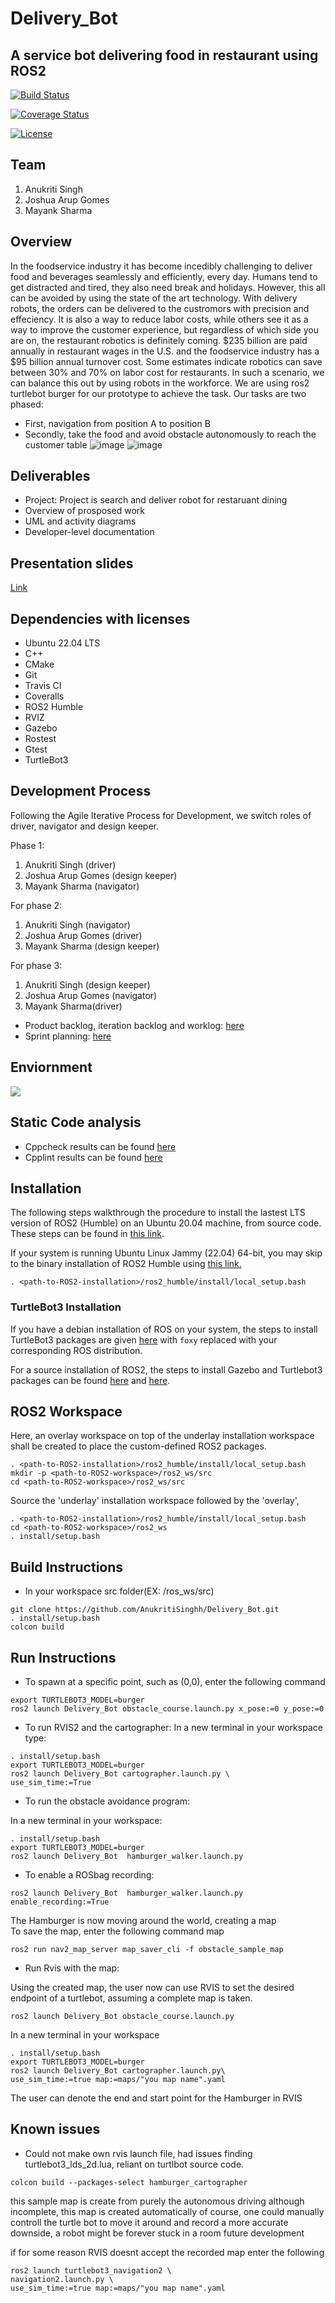 # Delivery_Bot
## A service bot delivering food in restaurant using ROS2 


[![Build Status](https://github.com/AnukritiSinghh/Delivery_Bot/actions/workflows/build_and_coveralls.yml/badge.svg?branch=master)](https://github.com/AnukritiSinghh/Delivery_Bot/actions/workflows/build_and_coveralls.yml)

[![Coverage Status](https://coveralls.io/repos/github/AnukritiSinghh/Delivery_Bot/badge.svg?branch=master)](https://coveralls.io/github/AnukritiSinghh/Delivery_Bot?branch=master)

[![License](https://img.shields.io/badge/License-Apache%202.0-blue.svg)](https://opensource.org/licenses/Apache-2.0)

## Team
1) Anukriti Singh 
2) Joshua Arup Gomes  
3) Mayank Sharma 

## Overview

In the foodservice industry it has become incedibly challenging to deliver food and beverages seamlessly and efficiently, every day. Humans tend to get distracted and tired, they also need break and holidays. However, this all can be avoided by using the state of the art technology. With delivery robots, the orders can be delivered to the custromors with precision and effeciency. It is also a way to reduce labor costs, while others see it as a way to improve the customer experience, but regardless of which side you are on, the restaurant robotics is definitely coming. $235 billion are paid annually in restaurant wages in the U.S. and the foodservice industry has a $95 billion annual turnover cost. Some estimates indicate robotics can save between 30% and 70% on labor cost for restaurants. In such a scenario, we can balance this out by using robots in the workforce. 
We are using ros2 turtlebot burger for our prototype to achieve the task. Our tasks are two phased:
* First, navigation from position A to position B 
* Secondly, take the food and avoid obstacle autonomously to reach the customer table
![image](https://github.com/AnukritiSinghh/project_finder/blob/main/results/navigation_1.gif)
![image](https://github.com/AnukritiSinghh/project_finder/blob/main/results/obstacle_avoid.gif)


## Deliverables
* Project: Project is search and deliver robot for restaruant dining
* Overview of prosposed work
* UML and activity diagrams
* Developer-level documentation

## Presentation slides
[Link](https://drive.google.com/file/d/1skqSzquj8Vp6N86IX2OeqfJ60_TsG-lV/view?usp=sharing)

## Dependencies with licenses
* Ubuntu 22.04 LTS
* C++
* CMake
* Git 
* Travis CI
* Coveralls
* ROS2 Humble
* RVIZ
* Gazebo
* Rostest
* Gtest
* TurtleBot3


## Development Process
Following the Agile Iterative Process for Development, we switch roles of driver, navigator and design keeper.
 
Phase 1:
1) Anukriti Singh (driver)
2) Joshua Arup Gomes (design keeper)
3) Mayank Sharma (navigator) 

For phase 2:
1) Anukriti Singh (navigator)
2) Joshua Arup Gomes (driver)
3) Mayank Sharma (design keeper)

For phase 3:
1) Anukriti Singh (design keeper)
2) Joshua Arup Gomes (navigator)
3) Mayank Sharma(driver)
 

* Product backlog, iteration backlog and worklog:  [here](https://docs.google.com/spreadsheets/d/1dZ-y45_AL5Mc8_DbIJrSJJ0H6H_2HLId_zzahEZlHxE/edit#gid=2139171243) 
* Sprint planning: [here](https://docs.google.com/document/d/1f-xjoKFd7hRqJ0oETVylUt3rAWTCG6LZAqg9HKFyrsw/edit)

## Enviornment
![](Delivery_Bot/launch/turtlebot3_house.png)

## Static Code analysis
* Cppcheck results can be found [here](https://github.com/AnukritiSinghh/Delivery_Bot/blob/phase_3/results/cpplint_and_cppcheck_result.txt)
* Cpplint results can be found [here](https://github.com/AnukritiSinghh/Delivery_Bot/blob/phase_3/results/cpplint_and_cppcheck_result.txt)

## Installation

The following steps walkthrough the procedure to install the lastest LTS version of ROS2 (Humble) on an Ubuntu 20.04 machine, from source code. These steps can be found in [this link](http://docs.ros.org/en/humble/Installation/Alternatives/Ubuntu-Development-Setup.html).

If your system is running Ubuntu Linux Jammy (22.04) 64-bit, you may skip to the binary installation of ROS2 Humble using 
[this link.](http://docs.ros.org/en/humble/Installation/Ubuntu-Install-Debians.html)

```
. <path-to-ROS2-installation>/ros2_humble/install/local_setup.bash
```
### TurtleBot3 Installation

If you have a debian installation of ROS on your system, the steps to install TurtleBot3 packages are given [here](https://emanual.robotis.com/docs/en/platform/turtlebot3/quick-start/) with ```foxy``` replaced with your corresponding ROS distribution.

For a source installation of ROS2, the steps to install Gazebo and Turtlebot3 packages can be found [here](http://classic.gazebosim.org/tutorials?tut=ros2_installing&cat=connect_ros) and [here](https://ros2-industrial-workshop.readthedocs.io/en/latest/_source/navigation/ROS2-Turtlebot.html).

## ROS2 Workspace

Here, an overlay workspace on top of the underlay installation workspace shall be created to place the custom-defined ROS2 packages. 
```
. <path-to-ROS2-installation>/ros2_humble/install/local_setup.bash
mkdir -p <path-to-ROS2-workspace>/ros2_ws/src
cd <path-to-ROS2-workspace>/ros2_ws/src
```
Source the 'underlay' installation workspace followed by the 'overlay',
```
. <path-to-ROS2-installation>/ros2_humble/install/local_setup.bash
cd <path-to-ROS2-workspace>/ros2_ws
. install/setup.bash
```

## Build Instructions

* In your workspace src folder(EX: /ros_ws/src) 

```
git clone https://github.com/AnukritiSinghh/Delivery_Bot.git
. install/setup.bash 
colcon build
```
## Run Instructions

* To spawn at a specific point, such as (0,0), enter the following command
```
export TURTLEBOT3_MODEL=burger
ros2 launch Delivery_Bot obstacle_course.launch.py x_pose:=0 y_pose:=0
````

* To run RVIS2 and the cartographer:
In a new terminal in your workspace type:

```
. install/setup.bash 
export TURTLEBOT3_MODEL=burger
ros2 launch Delivery_Bot cartographer.launch.py \
use_sim_time:=True
```

* To run the obstacle avoidance program: 

In a new terminal in your workspace:
```
. install/setup.bash 
export TURTLEBOT3_MODEL=burger
ros2 launch Delivery_Bot  hamburger_walker.launch.py
```

* To enable a ROSbag recording:
```
ros2 launch Delivery_Bot  hamburger_walker.launch.py enable_recording:=True
```
The Hamburger is now moving around the world, creating a map   
To save the map, enter the following command map
```
ros2 run nav2_map_server map_saver_cli -f obstacle_sample_map
```
* Run Rvis with the map:

Using the created map, the user now can use RVIS to set the desired endpoint of a turtlebot, assuming a complete map is taken.
```
ros2 launch Delivery_Bot obstacle_course.launch.py
```
In a new terminal in your workspace
```
. install/setup.bash 
export TURTLEBOT3_MODEL=burger
ros2 launch Delivery_Bot cartographer.launch.py\
use_sim_time:=true map:=maps/"you map name".yaml
```

The user can denote the end and start point for the Hamburger in RVIS 

## Known issues

* Could not make own rvis launch file, had issues finding turtlebot3_lds_2d.lua,
reliant on turtlbot source code.
```
colcon build --packages-select hamburger_cartographer 
```
this sample map is create from purely the autonomous driving 
although incomplete, this map is created automatically 
of course, one could manually controll the turtle bot to move it around and record a more accurate
downside, a robot might be forever stuck in a room
future development

if for some reason RVIS doesnt accept the recorded map enter the following 
```
ros2 launch turtlebot3_navigation2 \
navigation2.launch.py \
use_sim_time:=true map:=maps/"you map name".yaml
```



